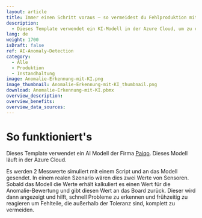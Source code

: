 ```yaml
---
layout: article
title: Immer einen Schritt voraus – so vermeidest du Fehlproduktion mithilfe von KI
description: 
  - Dieses Template verwendet ein KI-Modell in der Azure Cloud, um zu erkennen, wenn eine Anomalie in der Produktion auftritt, wodurch die Wahrscheinlichkeit einer Fehlproduktion erhöht wird. Dazu werden zwei Messwerte an ein KI-Modell gesendet und über die JSON-Datenquelle auf Anomalien geprüft. Dieser Wert dient als Indikator für die Qualität der Produktion und ermöglicht es dir, Fehlproduktionen rechtzeitig zu erkennen und zu vermeiden. Das Dashboard zeigt dir auftretende negative Werte leicht verständlich und auf einen Blick an, so dass Mitarbeiter und Mitarbeiterinnen selbstständig und umgehend reagieren können, um fehlerhafte Produktionsteile zu vermeiden. Spare Zeit und Kosten in deiner Produktion und lade dir das Template kostenlos herunter.
lang: de
weight: 1700
isDraft: false
ref: AI-Anomaly-Detection
category:
  - Alle
  - Produktion
  - Instandhaltung
image: Anomalie-Erkennung-mit-KI.png
image_thumbnail: Anomalie-Erkennung-mit-KI_thumbnail.png
download: Anomalie-Erkennung-mit-KI.pbmx
overview_description:
overview_benefits:
overview_data_sources:
---
```

# So funktioniert's

Dieses Template verwendet ein AI Modell der Firma [Paiqo](https://paiqo.com/de/). Dieses Modell läuft in der Azure Cloud.

Es werden 2 Messwerte simuliert mit einem Script und an das Modell gesendet. In einem realen Szenario wären dies zwei Werte von Sensoren. Sobald das Modell die Werte erhält kalkuliert es einen Wert für die Anomalie-Bewertung und gibt diesen Wert an das Board zurück. Dieser wird dann angezeigt und hilft, schnell Probleme zu erkennen und frühzeitig zu reagieren um Fehlteile, die außerhalb der Toleranz sind, komplett zu vermeiden.
